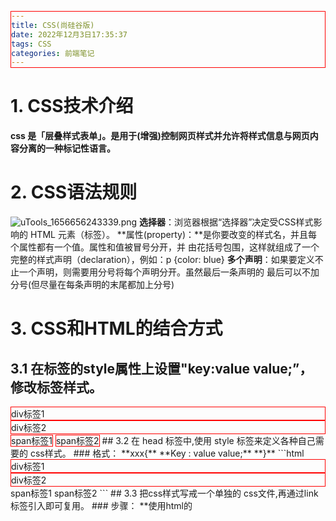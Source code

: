 ```yaml
---
title: CSS(尚硅谷版)
date: 2022年12月3日17:35:37
tags: CSS
categories: 前端笔记
---
```




# 1. CSS技术介绍

**css 是「层叠样式表单」。是用于(增强)控制网页样式并允许将样式信息与网页内容分离的一种标记性语言。**
# 2. CSS语法规则
![uTools_1656656243339.png](https://cdn.nlark.com/yuque/0/2022/png/26328310/1656656262620-360f0da4-a917-4551-9941-e9d93b27e8e9.png#clientId=u09a39950-1a89-4&crop=0&crop=0&crop=1&crop=1&from=paste&height=297&id=ud4704268&margin=%5Bobject%20Object%5D&name=uTools_1656656243339.png&originHeight=445&originWidth=1376&originalType=binary&ratio=1&rotation=0&showTitle=false&size=158251&status=done&style=none&taskId=u73a6846f-18f1-47b6-aa47-f612ba2751a&title=&width=917.3333333333334)
**选择器**：浏览器根据“选择器”决定受CSS样式影响的 HTML 元素（标签）。
**属性(property)：**是你要改变的样式名，并且每个属性都有一个值。属性和值被冒号分开，并
由花括号包围，这样就组成了一个完整的样式声明（declaration），例如：p {color: blue}
**多个声明**：如果要定义不止一个声明，则需要用分号将每个声明分开。虽然最后一条声明的
最后可以不加分号(但尽量在每条声明的末尾都加上分号)
# 3. CSS和HTML的结合方式
## 3.1 在标签的style属性上设置"key:value value;”，修改标签样式。
<div style="border: 1px solid red">div标签1</div>
<div style="border: 1px solid red">div标签2</div>
<span style="border: 1px solid red">span标签1</span>
<span style="border: 1px solid red">span标签2</span>
## 3.2 在 head 标签中,使用 style 标签来定义各种自己需要的 css样式。
### 格式：
**xxx{**
**Key : value value;**
**}**
```html
<!DOCTYPE html>
<html lang="en">
<head>
    <meta charset="UTF-8">
    <title>CSS</title>
    <!--style标签专门用来定义css样式代码-->
    <style type="text/css">
        /*第二种：在 head 标签中,使用 style 标签来定义各种自己需要的 css样式。*/
        div{
            border: 1px solid red;
        }
    </style>
</head>
<body>
<!--第一种：在标签的style属性上设置"key:value value;”，修改标签样式-->
<!--    <div style="border: 1px solid red">div标签1</div>-->
<!--    <div style="border: 1px solid red">div标签2</div>-->
<!--    <span style="border: 1px solid red">span标签1</span>-->
<!--    <span style="border: 1px solid red">span标签2</span>-->
<!--第二种：在 head 标签中,使用 style 标签来定义各种自己需要的 css样式。-->
    <div>div标签1</div>
    <div>div标签2</div>
    <span>span标签1</span>
    <span>span标签2</span>
</body>
</html>
```
## 3.3 把css样式写戒一个单独的 css文件,再通过link标签引入即可复用。
### 步骤：
**使用html的 <link rel="stylesheet" type="text/css" href="./styles.css”/> 标签 导入 css 样**
**式文件。**
**具体操作看IDEA文件**
# 4. CSS选择器
## 4.1 标签名选择器
### 格式
标签名{
属性   ： 值；
}
标签名选择器
## 4.2 id选择器
### 格式
#id 属性值{
属性 ：值;
}
**id 选择器，可以让我们通过 id 属性选择性的去使用这个样式。**
## 4.3 class 选择器（类选择器）
### 格式
.class属性值{
属性 ： 值;
}
**class类型选择器，可以通过 class 属性有效的选择性地去使用这个样式。**
## 4.4 组合选择器
### 格式
选择器1，选择器2，选择器n{
属性 ： 值;
}
**组合选择器可以让多个选择器共用同一个代码。**
## 4.5 常用样式
### 1、字体颜色
color : 颜色；
### 2、宽度
width：？？px;
### 3、高度
height ：？？px;
### 4、背景颜色
background-color：#0000000；
### 5、字体样式
color：#000000
font-size：？？px；
### 6、红色1像素实线边框
### 7、DIV居中
margin-left：auto；
margin-right；auto；
### 8、文本居中
text-align：center；、
### 9、超链接去下划线
text-decoration：none；
### 10、表格细线
table{
border: 1px solid black;	/*设置边框*/
border-collapse: collpse; /*将边框合并*/
}
td,th{
border: 1px solid black;	/*设置边框*/
}
### 11、列表去除修饰
ul{
list-style:none;
}
